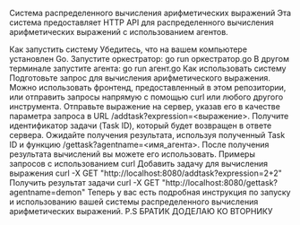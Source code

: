 Система распределенного вычисления арифметических выражений
Эта система предоставляет HTTP API для распределенного вычисления арифметических выражений с использованием агентов.

Как запустить систему
Убедитесь, что на вашем компьютере установлен Go.
Запустите оркестратор:
go run оркестратор.go
В другом терминале запустите агента:
go run агент.go
Как использовать систему
Подготовьте запрос для вычисления арифметического выражения. Можно использовать фронтенд, предоставленный в этом репозитории, или отправить запросы напрямую с помощью curl или любого другого инструмента.
Отправьте выражение на сервер, указав его в качестве параметра запроса в URL /addtask?expression=<выражение>.
Получите идентификатор задачи (Task ID), который будет возвращен в ответе сервера.
Ожидайте получения результата, используя полученный Task ID и функцию /gettask?agentname=<имя_агента>.
После получения результата вычислений вы можете его использовать.
Примеры запросов с использованием curl
Добавить задачу для вычисления выражения
curl -X GET "http://localhost:8080/addtask?expression=2+2"
Получить результат задачи
curl -X GET "http://localhost:8080/gettask?agentname=demon"
Теперь у вас есть подробная инструкция по запуску и использованию вашей системы распределенного вычисления арифметических выражений.
P.S
БРАТИК ДОДЕЛАЮ КО ВТОРНИКУ
